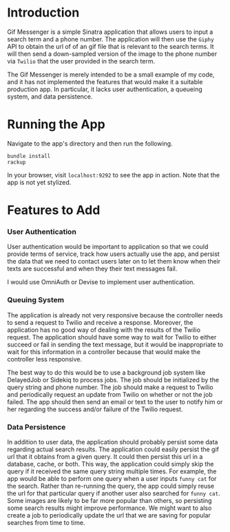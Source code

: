 # Introduction

Gif Messenger is a simple Sinatra application that allows users to input a search term
and a phone number.  The application will then use the `Giphy` API to obtain the url of
of an gif file that is relevant to the search terms.  It will then send a down-sampled
version of the image to the phone number via `Twilio` that the user provided in the search term.

The Gif Messenger is merely intended to be a small example of my code, and it has not
implemented the features that would make it a suitable production app.  In particular,
it lacks user authentication, a queueing system, and data persistence.

# Running the App

Navigate to the app's directory and then run the following.

```
bundle install
rackup
```

In your browser, visit `localhost:9292` to see the app in action.  Note that the app is
not yet stylized.

# Features to Add

### User Authentication

User authentication would be important to application so that we could provide terms of
service, track how users actually use the app, and persist the data that we need to
contact users later on to let them know when their texts are successful and when they
their text messages fail.

I would use OmniAuth or Devise to implement user authentication.

### Queuing System

The application is already not very responsive because the controller needs to send a
request to Twilio and receive a response.  Moreover, the application has no good way of
dealing with the results of the Twilio request.  The application should have some way
to wait for Twilio to either succeed or fail in sending the text message, but it would be
inappropriate to wait for this information in a controller because that would make the
controller less responsive.

The best way to do this would be to use a background job system like DelayedJob or
Sidekiq to process jobs.  The job should be initialized by the query string and phone
number.  The job should make a request to Twilio and periodically request an update
from Twilio on whether or not the job failed.  The app should then send an email or
text to the user to notify him or her regarding the success and/or failure of the
Twilio request.

### Data Persistence

In addition to user data, the application should probably persist some data regarding
actual search results.  The application could easily persist the gif url that it obtains
from a given query.  It could then persist this url in a database, cache, or both. This
way, the application could simply skip the query if it received the same query string
multiple times.  For example, the app would be able to perform one query when a user
inputs `funny cat` for the search.  Rather than re-running the query, the app could
simply reuse the url for that particular query if another user also searched for
`funny cat`.  Some images are likely to be far more popular than others, so persisting
some search results might improve performance.  We might want to also create a job to
periodically update the url that we are saving for popular searches from time to time.
